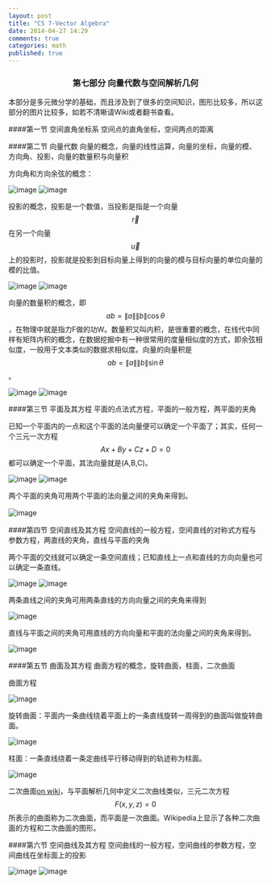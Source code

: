 ```yaml
---
layout: post
title: "CS 7-Vector Algebra"
date: 2014-04-27 14:29
comments: true
categories: math
published: true
---
```

### <center>第七部分 向量代数与空间解析几何</center>
本部分是多元微分学的基础，而且涉及到了很多的空间知识，图形比较多，所以这部分的图片比较多，如若不清晰请Wiki或者翻书查看。

####第一节 空间直角坐标系
空间点的直角坐标，空间两点的距离

####第二节 向量代数
向量的概念，向量的线性运算，向量的坐标，向量的模、方向角、投影，向量的数量积与向量积

方向角和方向余弦的概念：

![image][23]
![image][24]

投影的概念，投影是一个数值，当投影是指是一个向量$$\overrightarrow{r}$$在另一个向量$$\overrightarrow{u}$$上的投影时，投影就是投影到目标向量上得到的向量的模与目标向量的单位向量的模的比值。

![image][25]
![image][26]

向量的数量积的概念，即$$ab=\|a\|\|b\|\cos \theta$$，在物理中就是指力F做的功W。数量积又叫内积，是很重要的概念，在线代中同样有矩阵内积的概念，在数据挖掘中有一种很常用的度量相似度的方式，即余弦相似度，一般用于文本类似的数据求相似度。向量的向量积是$$ab=\|a\|\|b\|\sin\theta$$。

![image][27]
![image][28]

####第三节 平面及其方程
平面的点法式方程，平面的一般方程，两平面的夹角

已知一个平面内的一点和这个平面的法向量便可以确定一个平面了；其实，任何一个三元一次方程$$Ax+By+Cz+D=0$$都可以确定一个平面，其法向量就是(A,B,C)。

![image][33]
![image][34]

两个平面的夹角可用两个平面的法向量之间的夹角来得到。

![image][37]
       　

####第四节 空间直线及其方程
空间直线的一般方程，空间直线的对称式方程与参数方程，两直线的夹角，直线与平面的夹角

两个平面的交线就可以确定一条空间直线；已知直线上一点和直线的方向向量也可以确定一条直线。

![image][29]
![image][30]

两条直线之间的夹角可用两条直线的方向向量之间的夹角来得到

![image][31]

直线与平面之间的夹角可用直线的方向向量和平面的法向量之间的夹角来得到。

![image][32]

####第五节 曲面及其方程
曲面方程的概念，旋转曲面，柱面，二次曲面

曲面方程

![image][38]

旋转曲面：平面内一条曲线绕着平面上的一条直线旋转一周得到的曲面叫做旋转曲面。

![image][39]

柱面：一条直线绕着一条定曲线平行移动得到的轨迹称为柱面。

![image][40]

二次曲面[on wiki](http://zh.wikipedia.org/wiki/%E4%BA%8C%E6%AC%A1%E6%9B%B2%E9%9D%A2)，与平面解析几何中定义二次曲线类似，三元二次方程$$F(x,y,z)=0$$所表示的曲面称为二次曲面，而平面是一次曲面。Wikipedia上显示了各种二次曲面的方程和二次曲面的图形。

####第六节 空间曲线及其方程
空间曲线的一般方程，空间曲线的参数方程，空间曲线在坐标面上的投影

![image][35]
![image][36]


  [1]: http://hujiaweibujidao.github.io/images/math/elementalfuns.png
  [2]: http://hujiaweibujidao.github.io/images/math/elementalfuns.png
  [3]: http://hujiaweibujidao.github.io/images/math/fun_limit.png
  [4]: http://hujiaweibujidao.github.io/images/math/funlimit_meaning.png
  [5]: http://hujiaweibujidao.github.io/images/math/sinxoverx.png
  [6]: http://hujiaweibujidao.github.io/images/math/deviration_meaning.png
  [7]: http://hujiaweibujidao.github.io/images/math/deviration.png
  [8]: http://hujiaweibujidao.github.io/images/math/weifen.png
  [9]: http://hujiaweibujidao.github.io/images/math/weifen_meaning.png
  [10]: http://hujiaweibujidao.github.io/images/math/langrant.png
  [11]: http://hujiaweibujidao.github.io/images/math/fun_figure.png
  [12]: http://hujiaweibujidao.github.io/images/math/dingjifen.png
  [13]: http://hujiaweibujidao.github.io/images/math/jifen_midvalue.png
  [14]: http://hujiaweibujidao.github.io/images/math/dingjifen_area.png
  [15]: http://hujiaweibujidao.github.io/images/math/infty_round.png
  [16]: http://hujiaweibujidao.github.io/images/math/tylor_serials.png
  [17]: http://hujiaweibujidao.github.io/images/math/miseries1.png
  [18]: http://hujiaweibujidao.github.io/images/math/miseries2.png
  [19]: http://hujiaweibujidao.github.io/images/math/ex.png
  [20]: http://hujiaweibujidao.github.io/images/math/common_series.png
  [21]: http://hujiaweibujidao.github.io/images/math/tiaohe_series.png
  [22]: http://hujiaweibujidao.github.io/images/math/xuanzhuanti.png
  [23]: http://hujiaweibujidao.github.io/images/math/fangxiangjiao1.png
  [24]: http://hujiaweibujidao.github.io/images/math/fangxiangjiao2.png
  [25]: http://hujiaweibujidao.github.io/images/math/touying1.png
  [26]: http://hujiaweibujidao.github.io/images/math/touying2.png
  [27]: http://hujiaweibujidao.github.io/images/math/shuliangji1.png
  [28]: http://hujiaweibujidao.github.io/images/math/shuliangji2.png
  [29]: http://hujiaweibujidao.github.io/images/math/line1.png
  [30]: http://hujiaweibujidao.github.io/images/math/line2.png
  [31]: http://hujiaweibujidao.github.io/images/math/lineangle.png
  [32]: http://hujiaweibujidao.github.io/images/math/linespaceangle.png
  [33]: http://hujiaweibujidao.github.io/images/math/space1.png
  [34]: http://hujiaweibujidao.github.io/images/math/space2.png
  [35]: http://hujiaweibujidao.github.io/images/math/spaceline1.png
  [36]: http://hujiaweibujidao.github.io/images/math/spaceline2.png
  [37]: http://hujiaweibujidao.github.io/images/math/spaceangle.png
  [38]: http://hujiaweibujidao.github.io/images/math/qumian.png
  [39]: http://hujiaweibujidao.github.io/images/math/xuanzhuanqumian.png
  [40]: http://hujiaweibujidao.github.io/images/math/zhumian.png
  [41]: http://hujiaweibujidao.github.io/images/math/space1.png
  [42]: http://hujiaweibujidao.github.io/images/math/space2.png
  [43]: http://hujiaweibujidao.github.io/images/math/piandaoshu.png
  [44]: http://hujiaweibujidao.github.io/images/math/gaojipiandaoshu.png
  [45]: http://hujiaweibujidao.github.io/images/math/quanweifen.png
  [46]: http://hujiaweibujidao.github.io/images/math/chainrule.png
  [47]: http://hujiaweibujidao.github.io/images/math/chainrulefig.png
  [48]: http://hujiaweibujidao.github.io/images/math/yinfun1.png
  [49]: http://hujiaweibujidao.github.io/images/math/yinfun2.png
  [50]: http://hujiaweibujidao.github.io/images/math/yinfun3.png
  [51]: http://hujiaweibujidao.github.io/images/math/yinfun4.png
  [52]: http://hujiaweibujidao.github.io/images/math/yinfun5.png
  [53]: http://hujiaweibujidao.github.io/images/math/spaceline_qiexian.png
  [54]: http://hujiaweibujidao.github.io/images/math/lagerang1.png
  [55]: http://hujiaweibujidao.github.io/images/math/lagerang2.png
  [56]: http://hujiaweibujidao.github.io/images/math/tidu1.png
  [57]: http://hujiaweibujidao.github.io/images/math/tidu2.png
  [58]: http://hujiaweibujidao.github.io/images/math/tidu3.png
  [59]: http://hujiaweibujidao.github.io/images/math/tidu4.png
  [60]: http://hujiaweibujidao.github.io/images/math/tidu5.png
  [61]: http://hujiaweibujidao.github.io/images/math/tidu6.png
  [62]: http://hujiaweibujidao.github.io/images/math/tidu7.png
  [63]: http://hujiaweibujidao.github.io/images/math/fangxiangdaoshu1.png
  [64]: http://hujiaweibujidao.github.io/images/math/fangxiangdaoshu2.png
  [65]: http://hujiaweibujidao.github.io/images/math/erchongjifen.png
  [66]: http://hujiaweibujidao.github.io/images/math/erchongjifen2.png
  [67]: http://hujiaweibujidao.github.io/images/math/erchongjifen3.png
  [68]: http://hujiaweibujidao.github.io/images/math/erchongjifen4.png
  [69]: http://hujiaweibujidao.github.io/images/math/chuzhi.png
  [70]: http://hujiaweibujidao.github.io/images/math/fenlibianliang1.png
  [71]: http://hujiaweibujidao.github.io/images/math/fenlibianliang2.png
  [72]: http://hujiaweibujidao.github.io/images/math/qici1.png
  [73]: http://hujiaweibujidao.github.io/images/math/qici2.png
  [74]: http://hujiaweibujidao.github.io/images/math/qici3.png
  [75]: http://hujiaweibujidao.github.io/images/math/xianxing1.png
  [76]: http://hujiaweibujidao.github.io/images/math/xianxing2.png
  [77]: http://hujiaweibujidao.github.io/images/math/xianxing3.png
  [78]: http://hujiaweibujidao.github.io/images/math/xianxing4.png
  [79]: http://hujiaweibujidao.github.io/images/math/bonuli1.png
  [80]: http://hujiaweibujidao.github.io/images/math/bonuli2.png
  [81]: http://hujiaweibujidao.github.io/images/math/bonuli3.png
  
  